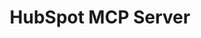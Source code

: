 ---
layout: feature
sitemap:
  exclude: 'no'
order: 30
server_type: local
description: "Connect your HubSpot data using Model Context Protocol."
title: HubSpot MCP Server
hero:
  title: HubSpot MCP Server
  description: Connect your HubSpot data using Model Context Protocol.
  image: /assets/images/marketing/hubspot-mcp-server-hero.jpg
  primary_button:
    text: Try It Free
    url: "https://app.chatterkb.com/auth/signup"
  secondary_button:
    text: Book a Demo
    url: "https://calendar.google.com/calendar/u/0/appointments/schedules/AcZssZ0oYQ10osj27ugUfwOrSoV893uJ-kWPhIKNBhII5bTlwc3j6HdkEunH29TciGeOttFjfxqEn92O"

features:
  section_title: Local MCP Bridge
  title: Connecting to HubSpot
  items:
    - side: left
      title: Setting Up Your HubSpot Integration
      description: To get started, you'll need to set up a private app in your HubSpot account.
      image: /assets/images/marketing/hubspot-mcp-server-step-1.webp # Placeholder image
      bullets:
        - Learn more about HubSpot's MCP Server from their [documentation](https://developers.hubspot.com/mcp)
        - Click on the button and **watch the video** for instructions on how to setup the app
      button:
        text: How To Setup HubSpot MCP
        url: https://developers.hubspot.com/mcp
    - side: right
      title: Update Your Local MCP Bridge
      description: You'll need to add an entry into the mcp-config.json file.
      code: |
        {
          "mcpServers": {
            "hubspotApi": {
              "command": "npx",
              "args": ["-y", "@hubspot/mcp-server"],
              "env": {
                "HUBSPOT_ACCESS_TOKEN": "your-hubspot-access-token"
              }
            }
          }
        }
      bullets:
        - Run the [MCP Bridge](/mcp-servers/local-mcp)
        - Locate the config file
        - Add the entry for HubSpot (remember to replace your access token)
      
    - side: left
      title: Restart the Local MCP Bridge
      description: Once the MCP Bridge loads, you'll see HubSpot and its tools listed in the window.
      image: "/assets/images/marketing/local-mcp-hero.png"
      bullets:
        - Remember to add your Local MCP Bridge to the list of MCP Servers in your knowledge base.
      button:
        text: Learn about Local MCP Bridge...
        url: /mcp-servers/local-mcp

show_workflow_library: false

cta:
  title: Connect Using MCP Today
  description: Unlock powerful automations through HubSpot's future MCP integration.
  primary_button:
    text: Try It Free
    url: "https://app.chatterkb.com/auth/signup"
  secondary_button:
    text: Book a Demo
    url: "https://calendar.app.google/oKoqxPxBANh9d9cH9"
---